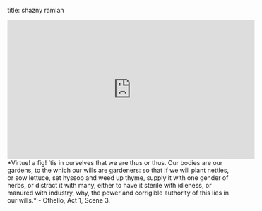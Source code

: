 title: shazny ramlan

<iframe width="560" height="315" src="https://youtu.be/UDHvM1Bpmqo" frameborder="0" allow="accelerometer; autoplay; clipboard-write; encrypted-media; gyroscope; picture-in-picture" allowfullscreen></iframe>
*Virtue! a fig! ’tis in ourselves that we are thus or thus. Our bodies are our gardens, to the which our wills are gardeners: so that if we will plant nettles, or sow lettuce, set hyssop and weed up thyme, supply it with one gender of herbs, or distract it with many, either to have it sterile with idleness, or manured with industry, why, the power and corrigible authority of this lies in our wills.* - Othello, Act 1, Scene 3.

